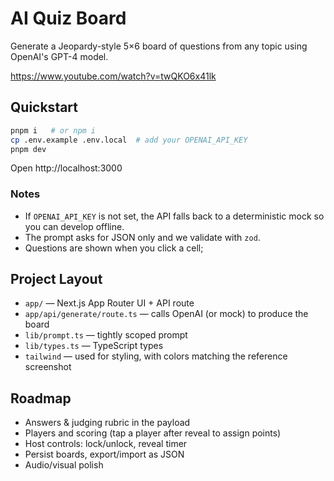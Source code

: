 # AI Quiz Board

Generate a Jeopardy-style 5×6 board of questions from any topic using OpenAI's GPT-4 model.

https://www.youtube.com/watch?v=twQKO6x41lk

## Quickstart

```bash
pnpm i   # or npm i 
cp .env.example .env.local  # add your OPENAI_API_KEY
pnpm dev
```

Open http://localhost:3000

### Notes
- If `OPENAI_API_KEY` is not set, the API falls back to a deterministic mock so you can develop offline.
- The prompt asks for JSON only and we validate with `zod`.
- Questions are shown when you click a cell; 

## Project Layout

- `app/` — Next.js App Router UI + API route
- `app/api/generate/route.ts` — calls OpenAI (or mock) to produce the board
- `lib/prompt.ts` — tightly scoped prompt
- `lib/types.ts` — TypeScript types
- `tailwind` — used for styling, with colors matching the reference screenshot

## Roadmap
- Answers & judging rubric in the payload
- Players and scoring (tap a player after reveal to assign points)
- Host controls: lock/unlock, reveal timer
- Persist boards, export/import as JSON
- Audio/visual polish
```

